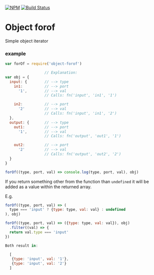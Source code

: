 [![NPM](https://nodei.co/npm/object-forof.png)](https://nodei.co/npm/object-forof/)
[![Build Status](https://travis-ci.org/rhalff/object-forof.png)](https://travis-ci.org/rhalff/object-forof)

# Object forof

Simple object iterator

### example

```js
var forOf = require('object-forof')

                  // Explanation:
var obj = {
  input: {        // --> type
    in1:          // --> port
      '1',        // --> val
                  // Calls: fn('input', 'in1', '1')

    in2:          // --> port
      '2'         // --> val
                  // Calls: fn('input', 'in1', '2')
  },
  output: {       // --> type
    out1:         // --> port
      '1',        // --> val
                  // Calls: fn('output', 'out1', '1')

    out2:         // --> port
      '2'         // --> val
                  // Calls: fn('output', 'out2', '2')
  }
}

forOf((type, port, val) => console.log(type, port, val), obj)

```

If you return something other from the function than `undefined`
it will be added as a value within the returned array.

E.g.
```js
forOf((type, port, val) => (
  type === 'input' ? {type: type, val: val} : undefined
), obj)

forOf((type, port, val) => ({type: type, val: val}), obj)
  .filter((val) => {
  return val.type === 'input'
})

Both result in:

  [
   {type: 'input', val: '1'},
   {type: 'input', val: '2'}
  ]

```
